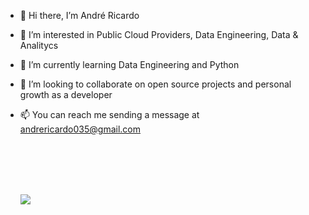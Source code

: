 
- 👋 Hi there, I’m André Ricardo
- 👀 I’m interested in Public Cloud Providers, Data Engineering, Data & Analitycs
- 🌱 I’m currently learning Data Engineering and Python
- 💞️ I’m looking to collaborate on open source projects and personal growth as a developer
- 📫 You can reach me sending a message at andrericardo035@gmail.com

  <br>
  <br>
  <br>
  <br>


  [<img src="https://img.shields.io/badge/AndréRicardo-0077B5.svg?&style=for-the-badge&logo=linkedin&logoColor=white" />](https://www.linkedin.com/in/andr%C3%A9-ricardo-286110118/)




